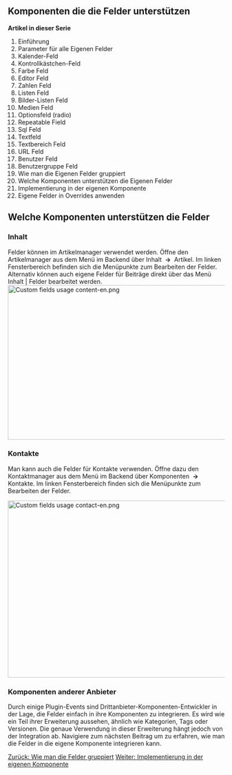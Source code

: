 <!-- Filename: J3.x:Adding_custom_fields/What_components_are_supporting_custom_fields / Display title: Welche Komponenten unterstützen die Felder -->

<span id="section-portal-heading"></span>

## Komponenten die die Felder unterstützen

**Artikel in dieser Serie**

1.  Einführung
2.   Parameter für alle Eigenen
    Felder
3.  Kalender-Feld
4.  Kontrollkästchen-Feld
5.   Farbe
    Feld
6.   Editor
    Feld
7.   Zahlen
    Feld
8.   Listen
    Feld
9.   Bilder-Listen
    Feld
10.  Medien
    Feld
11.  Optionsfeld
    (radio)
12.  Repeatable
    Field
13.  Sql
    Feld
14. Textfeld
15.  Textbereich
    Feld
16.  URL
    Feld
17.  Benutzer
    Feld
18.  Benutzergruppe
    Feld
19.  Wie man die Eigenen Felder
    gruppiert
20.  Welche Komponenten unterstützen die Eigenen
    Felder
21.  Implementierung in der eigenen
    Komponente
22.  Eigene Felder in Overrides
    anwenden

## Welche Komponenten unterstützen die Felder

### Inhalt

Felder können im Artikelmanager verwendet werden. Öffne den
Artikelmanager aus dem Menü im Backend über Inhalt  **→**  Artikel. Im
linken Fensterbereich befinden sich die Menüpunkte zum Bearbeiten der
Felder. Alternativ können auch eigene Felder für Beiträge direkt über
das Menü Inhalt \| Felder bearbeitet werden. <img
src="https://docs.joomla.org/images/thumb/b/b4/Custom_fields_usage_content-en.png/700px-Custom_fields_usage_content-en.png"
decoding="async"
srcset="https://docs.joomla.org/images/thumb/b/b4/Custom_fields_usage_content-en.png/1050px-Custom_fields_usage_content-en.png 1.5x, https://docs.joomla.org/images/b/b4/Custom_fields_usage_content-en.png 2x"
data-file-width="1291" data-file-height="661" width="700" height="358"
alt="Custom fields usage content-en.png" />

### Kontakte

Man kann auch die Felder für Kontakte verwenden. Öffne dazu den
Kontaktmanager aus dem Menü im Backend über Komponenten  **→** 
Kontakte. Im linken Fensterbereich finden sich die Menüpunkte zum
Bearbeiten der Felder.

<img
src="https://docs.joomla.org/images/thumb/9/97/Custom_fields_usage_contact-en.png/800px-Custom_fields_usage_contact-en.png"
decoding="async"
srcset="https://docs.joomla.org/images/thumb/9/97/Custom_fields_usage_contact-en.png/1200px-Custom_fields_usage_contact-en.png 1.5x, https://docs.joomla.org/images/9/97/Custom_fields_usage_contact-en.png 2x"
data-file-width="1291" data-file-height="661" width="800" height="410"
alt="Custom fields usage contact-en.png" />

### Komponenten anderer Anbieter

Durch einige Plugin-Events sind Drittanbieter-Komponenten-Entwickler in
der Lage, die Felder einfach in ihre Komponenten zu integrieren. Es wird
wie ein Teil ihrer Erweiterung aussehen, ähnlich wie Kategorien, Tags
oder Versionen.
Die genaue Verwendung in dieser Erweiterung hängt jedoch von der
Integration ab. Navigiere zum nächsten Beitrag um zu erfahren, wie man
die Felder in die eigene Komponente integrieren kann.

<a
href="https://docs.joomla.org/J3.x:Adding_custom_fields/How%CC%9E_can_you_group_custom_fields"
id="content-button" class="button expand success">Zurück: Wie man die
Felder gruppiert</a> <a
href="https://docs.joomla.org/J3.x:Adding_custom_fields/Implement_into_your_component"
id="content-button" class="button expand success">Weiter:
Implementierung in der eigenen Komponente</a>
